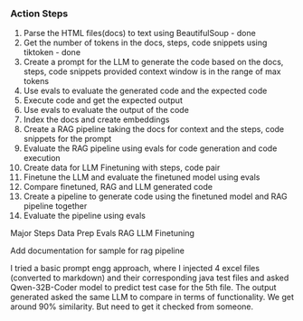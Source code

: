 ### Action Steps
1. Parse the HTML files(docs) to text using BeautifulSoup - done
2. Get the number of tokens in the docs, steps, code snippets using tiktoken - done
3. Create a prompt for the LLM to generate the code based on the docs, steps, code snippets provided context window is in the range of max tokens
4. Use evals to evaluate the generated code and the expected code
5. Execute code and get the expected output
6. Use evals to evaluate the output of the code
7. Index the docs and create embeddings
8. Create a RAG pipeline taking the docs for context and the steps, code snippets for the prompt
9. Evaluate the RAG pipeline using evals for code generation and code execution
10. Create data for LLM Finetuning with steps, code pair
11. Finetune the LLM and evaluate the finetuned model using evals
12. Compare finetuned, RAG and LLM generated code 
13. Create a pipeline to generate code using the finetuned model and RAG pipeline together
14. Evaluate the pipeline using evals

Major Steps
Data Prep
Evals
RAG
LLM Finetuning

Add documentation for sample for rag pipeline

I tried a basic prompt engg approach, where I injected 4 excel files (converted to markdown) and their corresponding java test files and asked Qwen-32B-Coder model to predict test case for the 5th file.
The output generated asked the same LLM to compare in terms of functionality. We get around 90% similarity. But need to get it checked from someone.